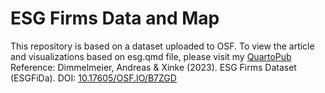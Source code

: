 # ESG Firms Data and Map
This repository is based on a dataset uploaded to OSF. To view the article and visualizations based on esg.qmd file, please visit my [QuartoPub](https://alfarisirm.quarto.pub/esg-firms-data-and-map/)
Reference:
Dimmelmeier, Andreas & Xinke (2023). ESG Firms Dataset (ESGFiDa). DOI: [10.17605/OSF.IO/B7ZGD](https://osf.io/b7zgd/)
